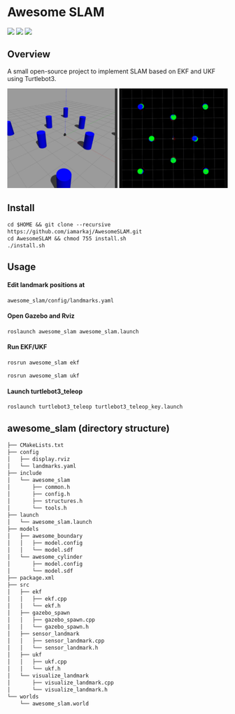 # Awesome SLAM

![](https://img.shields.io/badge/Ubuntu-20.04-red)
![](https://img.shields.io/badge/ROS1-Noetic-blue)
![](https://img.shields.io/badge/Gazebo-11-green)


## Overview

A small open-source project to implement SLAM based on EKF and UKF using Turtlebot3.

<img src="figures/cover.png" alt="stream" width="900"/>

## Install

```
cd $HOME && git clone --recursive https://github.com/iamarkaj/AwesomeSLAM.git
cd AwesomeSLAM && chmod 755 install.sh
./install.sh
```

## Usage

#### Edit landmark positions at
```
awesome_slam/config/landmarks.yaml
```

#### Open Gazebo and Rviz
```
roslaunch awesome_slam awesome_slam.launch
```

#### Run EKF/UKF 
```
rosrun awesome_slam ekf
```
```
rosrun awesome_slam ukf
```

#### Launch turtlebot3_teleop
```
roslaunch turtlebot3_teleop turtlebot3_teleop_key.launch
```

## awesome_slam (directory structure)

```
├── CMakeLists.txt
├── config
│   ├── display.rviz
│   └── landmarks.yaml
├── include
│   └── awesome_slam
│       ├── common.h
│       ├── config.h
│       ├── structures.h
│       └── tools.h
├── launch
│   └── awesome_slam.launch
├── models
│   ├── awesome_boundary
│   │   ├── model.config
│   │   └── model.sdf
│   └── awesome_cylinder
│       ├── model.config
│       └── model.sdf
├── package.xml
├── src
│   ├── ekf
│   │   ├── ekf.cpp
│   │   └── ekf.h
│   ├── gazebo_spawn
│   │   ├── gazebo_spawn.cpp
│   │   └── gazebo_spawn.h
│   ├── sensor_landmark
│   │   ├── sensor_landmark.cpp
│   │   └── sensor_landmark.h
│   ├── ukf
│   │   ├── ukf.cpp
│   │   └── ukf.h
│   └── visualize_landmark
│       ├── visualize_landmark.cpp
│       └── visualize_landmark.h
└── worlds
    └── awesome_slam.world
```
